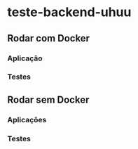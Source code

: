 # teste-backend-uhuu

## Rodar com Docker

### Aplicação

### Testes

## Rodar sem Docker

### Aplicações

### Testes
